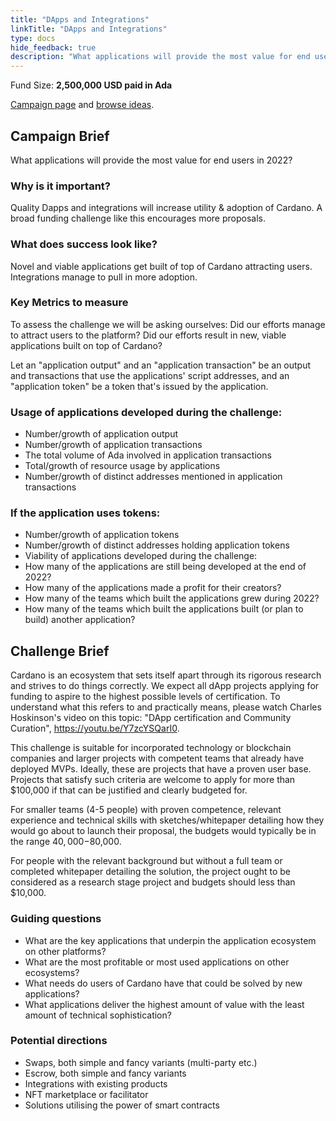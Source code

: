 ```yaml
---
title: "DApps and Integrations"
linkTitle: "DApps and Integrations"
type: docs
hide_feedback: true
description: "What applications will provide the most value for end users in 2022?"
---
```

Fund Size: **2,500,000 USD paid in Ada**

[Campaign page](https://cardano.ideascale.com/c/idea/383335) and [browse ideas]().

## Campaign Brief
What applications will provide the most value for end users in 2022?

### Why is it important?
Quality Dapps and integrations will increase utility & adoption of Cardano. A broad funding challenge like this encourages more proposals.

### What does success look like?
Novel and viable applications get built of top of Cardano attracting users. Integrations manage to pull in more adoption.

### Key Metrics to measure
To assess the challenge we will be asking ourselves: Did our efforts manage to attract users to the platform? Did our efforts result in new, viable applications built on top of Cardano?

Let an "application output" and an "application transaction" be an output and transactions that use the applications' script addresses, and an "application token" be a token that's issued by the application.

### Usage of applications developed during the challenge:

- Number/growth of application output
- Number/growth of application transactions
- The total volume of Ada involved in application transactions
- Total/growth of resource usage by applications
- Number/growth of distinct addresses mentioned in application transactions

### If the application uses tokens:

- Number/growth of application tokens
- Number/growth of distinct addresses holding application tokens
- Viability of applications developed during the challenge:
- How many of the applications are still being developed at the end of 2022?
- How many of the applications made a profit for their creators?
- How many of the teams which built the applications grew during 2022?
- How many of the teams which built the applications built (or plan to build) another application?

## Challenge Brief
Cardano is an ecosystem that sets itself apart through its rigorous research and strives to do things correctly. We expect all dApp projects applying for funding to aspire to the highest possible levels of certification. To understand what this refers to and practically means, please watch Charles Hoskinson's video on this topic: "DApp certification and Community Curation", https://youtu.be/Y7zcYSQarI0.  

This challenge is suitable for incorporated technology or blockchain companies and larger projects with competent teams that already have deployed MVPs. Ideally, these are projects that have a proven user base. Projects that satisfy such criteria are welcome to apply for more than $100,000 if that can be justified and clearly budgeted for.  

For smaller teams (4-5 people) with proven competence, relevant experience and technical skills with sketches/whitepaper detailing how they would go about to launch their proposal, the budgets would typically be in the range $40,000-$80,000.

For people with the relevant background but without a full team or completed whitepaper detailing the solution, the project ought to be considered as a research stage project and budgets should less than $10,000. 

### Guiding questions

- What are the key applications that underpin the application ecosystem on other platforms?
- What are the most profitable or most used applications on other ecosystems?
- What needs do users of Cardano have that could be solved by new applications?
- What applications deliver the highest amount of value with the least amount of technical sophistication?

### Potential directions

- Swaps, both simple and fancy variants (multi-party etc.)
- Escrow, both simple and fancy variants
- Integrations with existing products
- NFT marketplace or facilitator
- Solutions utilising the power of smart contracts